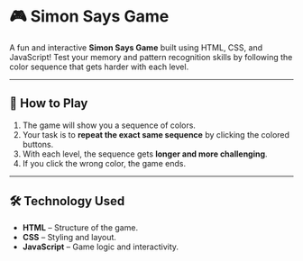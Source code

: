# 🎮 Simon Says Game

A fun and interactive **Simon Says Game** built using HTML, CSS, and JavaScript! Test your memory and pattern recognition skills by following the color sequence that gets harder with each level.

---
## 🧠 How to Play

1. The game will show you a sequence of colors.
2. Your task is to **repeat the exact same sequence** by clicking the colored buttons.
3. With each level, the sequence gets **longer and more challenging**.
4. If you click the wrong color, the game ends.

---

## 🛠️ Technology Used

- **HTML** – Structure of the game.
- **CSS** – Styling and layout.
- **JavaScript** – Game logic and interactivity.
